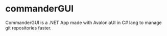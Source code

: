 # commanderGUI

CommanderGUI is a .NET App made with AvaloniaUI in C# lang to manage git repositories faster.
